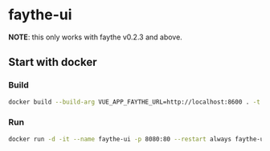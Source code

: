 # faythe-ui

**NOTE**: this only works with faythe v0.2.3 and above.

## Start with docker

### Build

```bash
docker build --build-arg VUE_APP_FAYTHE_URL=http://localhost:8600 . -t faythe-ui:v0.2
```

### Run

```bash
docker run -d -it --name faythe-ui -p 8080:80 --restart always faythe-ui:v0.2
```
